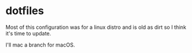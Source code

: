 # dotfiles

Most of this configuration was for a linux distro and is old as dirt so I think it's time to update.

I'll mac a branch for macOS.
